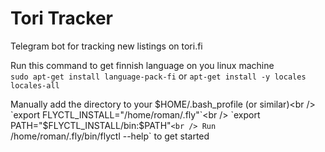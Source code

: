 # Tori Tracker
Telegram bot for tracking new listings on tori.fi

Run this command to get finnish language on you linux machine <br />
`sudo apt-get install language-pack-fi` or `apt-get install -y locales locales-all`<br />


Manually add the directory to your $HOME/.bash_profile (or similar)<br />
  `export FLYCTL_INSTALL="/home/roman/.fly"`<br />
  `export PATH="$FLYCTL_INSTALL/bin:$PATH"`<br />
Run `/home/roman/.fly/bin/flyctl --help` to get started<br />
